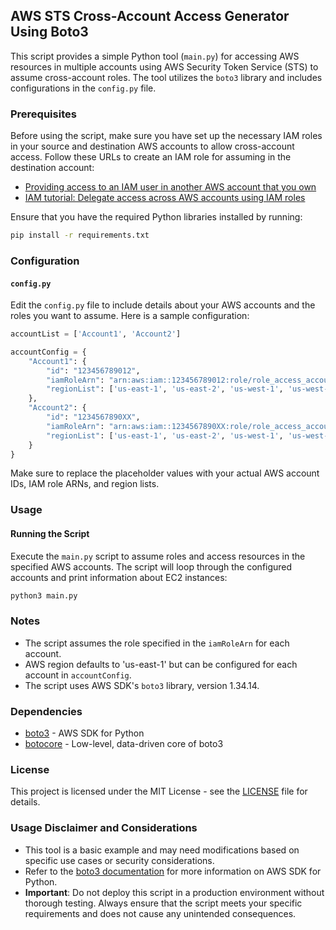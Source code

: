 ## AWS STS Cross-Account Access Generator Using Boto3

This script provides a simple Python tool (`main.py`) for accessing AWS resources in multiple accounts using AWS Security Token Service (STS) to assume cross-account roles. The tool utilizes the `boto3` library and includes configurations in the `config.py` file.

### Prerequisites

Before using the script, make sure you have set up the necessary IAM roles in your source and destination AWS accounts to allow cross-account access. Follow these URLs to create an IAM role for assuming in the destination account:
- [Providing access to an IAM user in another AWS account that you own](https://docs.aws.amazon.com/IAM/latest/UserGuide/id_roles_common-scenarios_aws-accounts.html)
- [IAM tutorial: Delegate access across AWS accounts using IAM roles](https://docs.aws.amazon.com/IAM/latest/UserGuide/tutorial_cross-account-with-roles.html)

Ensure that you have the required Python libraries installed by running:

```bash
pip install -r requirements.txt
```

### Configuration

#### `config.py`

Edit the `config.py` file to include details about your AWS accounts and the roles you want to assume. Here is a sample configuration:

```python
accountList = ['Account1', 'Account2']

accountConfig = {
    "Account1": {
        "id": "123456789012",
        "iamRoleArn": "arn:aws:iam::123456789012:role/role_access_account2",
        "regionList": ['us-east-1', 'us-east-2', 'us-west-1', 'us-west-2'],
    },
    "Account2": {
        "id": "1234567890XX",
        "iamRoleArn": "arn:aws:iam::1234567890XX:role/role_access_account2",
        "regionList": ['us-east-1', 'us-east-2', 'us-west-1', 'us-west-2'],
    }
}
```

Make sure to replace the placeholder values with your actual AWS account IDs, IAM role ARNs, and region lists.

### Usage

#### Running the Script

Execute the `main.py` script to assume roles and access resources in the specified AWS accounts. The script will loop through the configured accounts and print information about EC2 instances:

```bash
python3 main.py
```

### Notes

- The script assumes the role specified in the `iamRoleArn` for each account.
- AWS region defaults to 'us-east-1' but can be configured for each account in `accountConfig`.
- The script uses AWS SDK's `boto3` library, version 1.34.14.

### Dependencies

- [boto3](https://pypi.org/project/boto3/) - AWS SDK for Python
- [botocore](https://pypi.org/project/botocore/) - Low-level, data-driven core of boto3

### License

This project is licensed under the MIT License - see the [LICENSE](/LICENSE) file for details.

### Usage Disclaimer and Considerations

- This tool is a basic example and may need modifications based on specific use cases or security considerations.
- Refer to the [boto3 documentation](https://boto3.amazonaws.com/v1/documentation/api/latest/index.html) for more information on AWS SDK for Python.
- **Important**: Do not deploy this script in a production environment without thorough testing. Always ensure that the script meets your specific requirements and does not cause any unintended consequences.